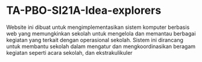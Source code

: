 # TA-PBO-SI21A-Idea-explorers
Website ini dibuat untuk mengimplementasikan sistem komputer berbasis web yang memungkinkan sekolah untuk mengelola dan memantau berbagai kegiatan yang terkait dengan operasional sekolah. Sistem ini dirancang untuk membantu sekolah dalam mengatur dan mengkoordinasikan beragam kegiatan seperti acara sekolah, dan ekstrakulikuler
